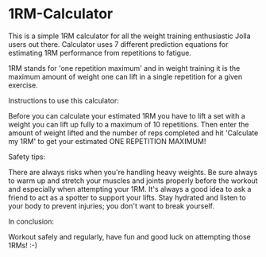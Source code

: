 1RM-Calculator
==============

This is a simple 1RM calculator for all the weight training enthusiastic Jolla users out there. Calculator uses 7 different prediction equations for estimating 1RM performance from repetitions to fatigue.

1RM stands for 'one repetition maximum' and in weight training it is the maximum amount of weight one can lift in a single repetition for a given exercise.

Instructions to use this calculator:

Before you can calculate your estimated 1RM you have to lift a set with a weight you can lift up fully to a maximum of 10 repetitions. Then enter the amount of weight lifted and the number of reps completed and hit 'Calculate my 1RM' to get your estimated ONE REPETITION MAXIMUM!

Safety tips:

There are always risks when you're handling heavy weights. Be sure always to warm up and stretch your muscles and joints properly before the workout and especially when attempting your 1RM. It's always a good idea to ask a friend to act as a spotter to support your lifts. Stay hydrated and listen to your body to prevent injuries; you don't want to break yourself.

In conclusion:

Workout safely and regularly, have fun and good luck on attempting those 1RMs! :-)
